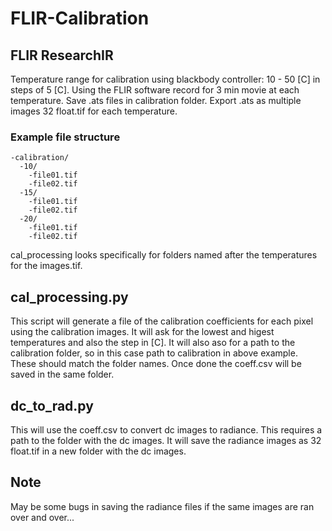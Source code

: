# FLIR-Calibration
## FLIR ResearchIR
Temperature range for calibration using blackbody controller: 10 - 50 [C] in steps of 5 [C]. 
Using the FLIR software record for 3 min  movie at each temperature. 
Save .ats files in calibration folder.
Export .ats as multiple images 32 float.tif for each temperature.
### Example file structure
```
-calibration/
  -10/
    -file01.tif
    -file02.tif
  -15/
    -file01.tif
    -file02.tif
  -20/
    -file01.tif
    -file02.tif
```
cal_processing looks specifically for folders named after the temperatures for the images.tif.

## cal_processing.py
This script will generate a file of the calibration coefficients for each pixel using the calibration images. 
It will ask for the lowest and higest temperatures and also the step in [C]. 
It will also aso for a path to the calibration folder, so in this case path to calibration in above example. 
These should match the folder names. 
Once done the coeff.csv will be saved in the same folder. 

## dc_to_rad.py
This will use the coeff.csv to convert dc images to radiance.
This requires a path to the folder with the dc images.
It will save the radiance images as 32 float.tif in a new folder with the dc images. 
## Note 
May be some bugs in saving the radiance files if the same images are ran over and over...

